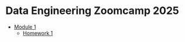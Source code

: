 # Data Engineering Zoomcamp 2025

- [Module 1](./Module_1/)
    - [Homework 1](./Module%201/homework.md)
